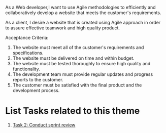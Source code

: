 As a Web developer,I want to use Agile methodologies to efficiently and collaboratively develop a website that meets the customer's requirements.

As a client, I desire a website that is created using Agile approach in order to assure effective teamwork and high quality product.

Acceptance Criteria:
1. The website must meet all of the customer's requirements and specifications.
2. The website must be delivered on time and within budget.
3. The website must be tested thoroughly to ensure high quality and functionality.
4. The development team must provide regular updates and progress reports to the customer.
5. The customer must be satisfied with the final product and the development process.


# List Tasks related to this theme
1. [Task 2: Conduct sprint review ](https://github.com/iampreetpatel/mywebclass-agile-docs/blob/main/documentation/templates/theme/initiatives/epics/stories/tasks/task_template2.md)